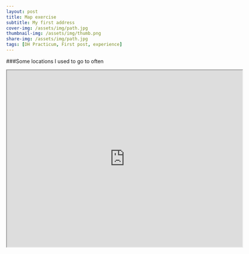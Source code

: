```yaml
---
layout: post
title: Map exercise
subtitle: My first address
cover-img: /assets/img/path.jpg
thumbnail-img: /assets/img/thumb.png
share-img: /assets/img/path.jpg
tags: [DH Practicum, First post, experience]
---
```


###Some locations I used to go to often

<iframe src="https://www.google.com/maps/d/u/0/embed?mid=1-MKezYTxZGQ6db7O4irzn9NSpXDNzBE&ehbc=2E312F" width="640" height="480"></iframe>

